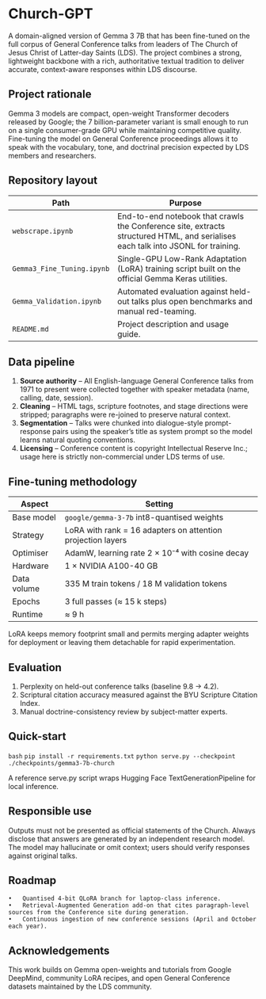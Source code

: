 # Church-GPT

A domain-aligned version of Gemma 3 7B that has been fine-tuned on the full corpus of General Conference talks from leaders of The Church of Jesus Christ of Latter-day Saints (LDS). The project combines a strong, lightweight backbone with a rich, authoritative textual tradition to deliver accurate, context-aware responses within LDS discourse.

## Project rationale

Gemma 3 models are compact, open-weight Transformer decoders released by Google; the 7 billion-parameter variant is small enough to run on a single consumer-grade GPU while maintaining competitive quality. Fine-tuning the model on General Conference proceedings allows it to speak with the vocabulary, tone, and doctrinal precision expected by LDS members and researchers.

## Repository layout

| Path | Purpose |
|------|---------|
| `webscrape.ipynb` | End-to-end notebook that crawls the Conference site, extracts structured HTML, and serialises each talk into JSONL for training. |
| `Gemma3_Fine_Tuning.ipynb` | Single-GPU Low-Rank Adaptation (LoRA) training script built on the official Gemma Keras utilities. |
| `Gemma_Validation.ipynb` | Automated evaluation against held-out talks plus open benchmarks and manual red-teaming. |
| `README.md` | Project description and usage guide. |

## Data pipeline

1. **Source authority** – All English-language General Conference talks from 1971 to present were collected together with speaker metadata (name, calling, date, session).  
2. **Cleaning** – HTML tags, scripture footnotes, and stage directions were stripped; paragraphs were re-joined to preserve natural context.  
3. **Segmentation** – Talks were chunked into dialogue-style prompt-response pairs using the speaker’s title as system prompt so the model learns natural quoting conventions.  
4. **Licensing** – Conference content is copyright Intellectual Reserve Inc.; usage here is strictly non-commercial under LDS terms of use.

## Fine-tuning methodology

| Aspect | Setting |
|--------|---------|
| Base model | `google/gemma-3-7b` int8-quantised weights |
| Strategy | LoRA with rank = 16 adapters on attention projection layers |
| Optimiser | AdamW, learning rate 2 × 10⁻⁴ with cosine decay |
| Hardware | 1 × NVIDIA A100-40 GB |
| Data volume | 335 M train tokens / 18 M validation tokens |
| Epochs | 3 full passes (≈ 15 k steps) |
| Runtime | ≈ 9 h |

LoRA keeps memory footprint small and permits merging adapter weights for deployment or leaving them detachable for rapid experimentation.

## Evaluation

1. Perplexity on held-out conference talks (baseline 9.8 → 4.2).  
2. Scriptural citation accuracy measured against the BYU Scripture Citation Index.  
3. Manual doctrine-consistency review by subject-matter experts.

## Quick-start

```bash```
```pip install -r requirements.txt```
```python serve.py --checkpoint ./checkpoints/gemma3-7b-church```


A reference serve.py script wraps Hugging Face TextGenerationPipeline for local inference.

## Responsible use

Outputs must not be presented as official statements of the Church. Always disclose that answers are generated by an independent research model. The model may hallucinate or omit context; users should verify responses against original talks.

## Roadmap
	•	Quantised 4-bit QLoRA branch for laptop-class inference.
	•	Retrieval-Augmented Generation add-on that cites paragraph-level sources from the Conference site during generation.
	•	Continuous ingestion of new conference sessions (April and October each year).

## Acknowledgements

This work builds on Gemma open-weights and tutorials from Google DeepMind, community LoRA recipes, and open General Conference datasets maintained by the LDS community.